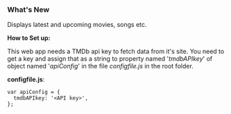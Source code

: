 ### What's New

Displays latest and upcoming movies, songs etc.

**How to Set up:**

This web app needs a TMDb api key to fetch data from it's site.
You need to get a key and assign that as a string to property named '*tmdbAPIkey*' of object named '*apiConfig*' in the file *configfile.js* in the root folder.

**configfile.js**:

```
var apiConfig = {
  tmdbAPIkey: '<API key>',
};
```
